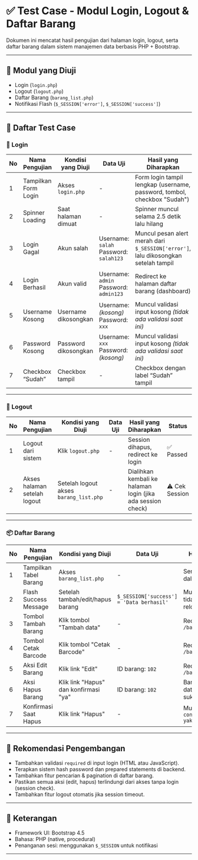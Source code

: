 # ✅ Test Case - Modul Login, Logout & Daftar Barang

Dokumen ini mencatat hasil pengujian dari halaman login, logout, serta daftar barang dalam sistem manajemen data berbasis PHP + Bootstrap.

---

## 📌 Modul yang Diuji

- Login (`login.php`)
- Logout (`logout.php`)
- Daftar Barang (`barang_list.php`)
- Notifikasi Flash (`$_SESSION['error']`, `$_SESSION['success']`)

---

## 🧪 Daftar Test Case

### 🔐 Login

| No | Nama Pengujian          | Kondisi yang Diuji                     | Data Uji                                   | Hasil yang Diharapkan                                                                   | Status        |
|----|-------------------------|----------------------------------------|--------------------------------------------|------------------------------------------------------------------------------------------|---------------|
| 1  | Tampilkan Form Login    | Akses `login.php`                      | -                                          | Form login tampil lengkap (username, password, tombol, checkbox "Sudah")                | ✅ Passed      |
| 2  | Spinner Loading         | Saat halaman dimuat                    | -                                          | Spinner muncul selama 2.5 detik lalu hilang                                              | ✅ Passed      |
| 3  | Login Gagal             | Akun salah                             | Username: `salah` <br>Password: `salah123` | Muncul pesan alert merah dari `$_SESSION['error']`, lalu dikosongkan setelah tampil     | ✅ Passed      |
| 4  | Login Berhasil          | Akun valid                             | Username: `admin` <br>Password: `admin123` | Redirect ke halaman daftar barang (dashboard)                                            | ⚠️ Belum Diuji Backend |
| 5  | Username Kosong         | Username dikosongkan                   | Username: *(kosong)* <br> Password: `xxx`  | Muncul validasi input kosong *(tidak ada validasi saat ini)*                             | ⚠️ Perlu Validasi |
| 6  | Password Kosong         | Password dikosongkan                   | Username: `xxx` <br> Password: *(kosong)*  | Muncul validasi input kosong *(tidak ada validasi saat ini)*                             | ⚠️ Perlu Validasi |
| 7  | Checkbox “Sudah”        | Checkbox tampil                        | -                                          | Checkbox dengan label “Sudah” tampil                                                    | ✅ Passed      |

---

### 🚪 Logout

| No | Nama Pengujian          | Kondisi yang Diuji     | Data Uji         | Hasil yang Diharapkan                                  | Status    |
|----|-------------------------|------------------------|------------------|--------------------------------------------------------|-----------|
| 1  | Logout dari sistem      | Klik `logout.php`      | -                | Session dihapus, redirect ke login                     | ✅ Passed  |
| 2  | Akses halaman setelah logout | Setelah logout akses `barang_list.php` | - | Dialihkan kembali ke halaman login (jika ada session check) | ⚠️ Cek Session |

---

### 📦 Daftar Barang

| No | Nama Pengujian          | Kondisi yang Diuji                     | Data Uji                             | Hasil yang Diharapkan                                                                | Status    |
|----|-------------------------|----------------------------------------|--------------------------------------|---------------------------------------------------------------------------------------|-----------|
| 1  | Tampilkan Tabel Barang  | Akses `barang_list.php`               | -                                    | Semua data barang tampil dalam tabel                                                 | ✅ Passed  |
| 2  | Flash Success Message   | Setelah tambah/edit/hapus barang      | `$_SESSION['success'] = 'Data berhasil'` | Muncul alert hijau lalu tidak tampil ulang setelah reload                        | ✅ Passed  |
| 3  | Tombol Tambah Barang    | Klik tombol "Tambah data"             | -                                    | Redirect ke `/barang_add.php`                                                        | ✅ Passed  |
| 4  | Tombol Cetak Barcode    | Klik tombol "Cetak Barcode"           | -                                    | Redirect ke `/barang_cetak_barcode.php`                                              | ✅ Passed  |
| 5  | Aksi Edit Barang        | Klik link "Edit"                      | ID barang: `102`                     | Redirect ke `/barang_edit.php?id=102`                                                | ✅ Passed  |
| 6  | Aksi Hapus Barang       | Klik link "Hapus" dan konfirmasi "ya" | ID barang: `102`                     | Barang terhapus dari database, muncul pesan sukses                                   | ✅ Passed  |
| 7  | Konfirmasi Saat Hapus   | Klik link "Hapus"                     | -                                    | Muncul popup JavaScript `confirm("apakah anda yakin?")`                              | ✅ Passed  |

---

## 🔧 Rekomendasi Pengembangan

- Tambahkan validasi `required` di input login (HTML atau JavaScript).
- Terapkan sistem hash password dan prepared statements di backend.
- Tambahkan fitur pencarian & pagination di daftar barang.
- Pastikan semua aksi (edit, hapus) terlindungi dari akses tanpa login (session check).
- Tambahkan fitur logout otomatis jika session timeout.

---

## 📎 Keterangan

- Framework UI: Bootstrap 4.5
- Bahasa: PHP (native, procedural)
- Penanganan sesi: menggunakan `$_SESSION` untuk notifikasi

---

